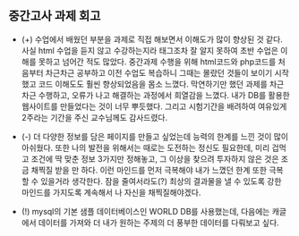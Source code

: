 ## 중간고사 과제 회고

- (+) 수업에서 배웠던 부분을 과제로 직접 해보면서 이해도가 많이 향상된 것 같다. 사실 html 수업을 듣지 않고 수강하는지라 태그조차 잘 알지 못하여 초반 수업은 이해를 못하고 넘어간 적도 많았다. 중간과제 수행을 위해 html코드와 php코드를 처음부터 차근차근 공부하고 이전 수업도 복습하니 그때는 몰랐던 것들이 보이기 시작했고 코드 이해도도 훨씬 향상되었음을 몸소 느꼈다. 막연하기만 했던 과제를 차근차근 수행하고, 오류가 나고 해결하는 과정에서 희열감을 느꼈다. 내가 DB를 활용한 웹사이트를 만들었다는 것이 너무 뿌듯했다. 그리고 시험기간을 배려하여 여유있게 2주라는 기간을 주신 교수님께도 감사드렸다.

- (-) 더 다양한 정보를 담은 페이지를 만들고 싶었는데 능력의 한계를 느낀 것이 많이 아쉬웠다. 또한 나의 발전을 위해서는 때로는 도전하는 정신도 필요한데, 미리 겁먹고 조건에 딱 맞춘 정보 3가지만 정해놓고, 그 이상을 찾으려 투자하지 않은 것은 조금 채찍질 받을 만 하다. 이런 마인드를 먼저 극복해야 내가 느꼈던 한계 또한 극복할 수 있을거라 생각한다. 잠을 줄여서라도(?) 최상의 결과물을 낼 수 있도록 강한 마인드를 가지도록 계속해서 나 자신을 채찍질해야겠다.

- (!) mysql의 기본 샘플 데이터베이스인 WORLD DB를 사용했는데, 다음에는 캐글에서 데이터를 가져와 더 내가 원하는 주제의 더 풍부한 데이터를 다뤄보고 싶다.
